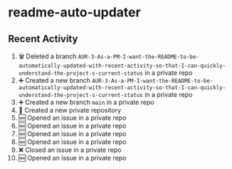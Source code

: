 # readme-auto-updater

## Recent Activity
<!--START_SECTION:activity-->
1. 🗑️ Deleted a branch `AUR-3-As-a-PM-I-want-the-README-to-be-automatically-updated-with-recent-activity-so-that-I-can-quickly-understand-the-project-s-current-status` in a private repo
2. ➕ Created a new branch `AUR-3-As-a-PM-I-want-the-README-to-be-automatically-updated-with-recent-activity-so-that-I-can-quickly-understand-the-project-s-current-status` in a private repo
3. ➕ Created a new branch `main` in a private repo
4. 🎉 Created a new private repository
5. 🆕 Opened an issue in a private repo
6. 🆕 Opened an issue in a private repo
7. 🆕 Opened an issue in a private repo
8. 🆕 Opened an issue in a private repo
9. ❌ Closed an issue in a private repo
10. 🆕 Opened an issue in a private repo
<!--END_SECTION:activity-->
